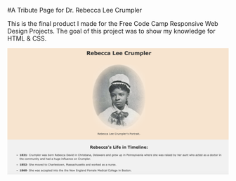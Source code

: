 #A Tribute Page for Dr. Rebecca Lee Crumpler

This is the final product I made for the Free Code Camp Responsive Web Design Projects. 
The goal of this project was to show my knowledge for HTML & CSS. 

![Crumpler's Tribute Page Preview](img/pagePreview.png)
